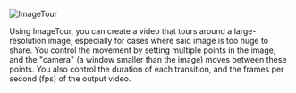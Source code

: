![ImageTour](https://www.dropbox.com/scl/fi/ld4fzpdtvx8ufbl7qsxg0/ImageTourGithubImage.gif?rlkey=8tdq447nqqmghdo3xygwdpt71&st=92zwpht0&raw=1)

Using ImageTour, you can create a video that tours around a large-resolution image, especially for cases where said image is too huge to share. You control the movement by setting multiple points in the image, and the "camera" (a window smaller than the image) moves between these points. You also control the duration of each transition, and the frames per second (fps) of the output video.
